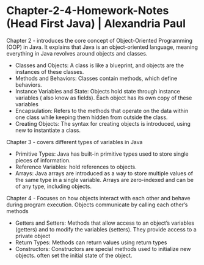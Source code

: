 # Chapter-2-4-Homework-Notes (Head First Java) | Alexandria Paul

Chapter 2 - introduces the core concept of Object-Oriented Programming (OOP) in Java. It explains that Java is an object-oriented language, meaning everything in Java revolves around objects and classes. 
- Classes and Objects: A class is like a blueprint, and objects are the instances of these classes.
- Methods and Behaviors: Classes contain methods, which define behaviors.
- Instance Variables and State: Objects hold state through instance variables ( also know as fields). Each object has its own copy of these variables
- Encapsulation: Refers to the methods that operate on the data within one class while keeping them hidden from outside the class.
- Creating Objects: The syntax for creating objects is introduced, using new to instantiate a class.

Chapter 3 - covers different types of variables in Java 
- Primitive Types: Java has built-in primitive types used to store single pieces of information.
- Reference Variables: hold references to objects.
- Arrays: Java arrays are introduced as a way to store multiple values of the same type in a single variable. Arrays are zero-indexed and can be of any type, including objects.

Chapter 4 - Focuses on how objects interact with each other and behave during program execution. Objects communicate by calling each other’s methods
- Getters and Setters: Methods that allow access to an object’s variables (getters) and to modify the variables (setters). They provide access to a private object
- Return Types: Methods can return values using return types
- Constructors: Constructors are special methods used to initialize new objects. often set the initial state of the object.

